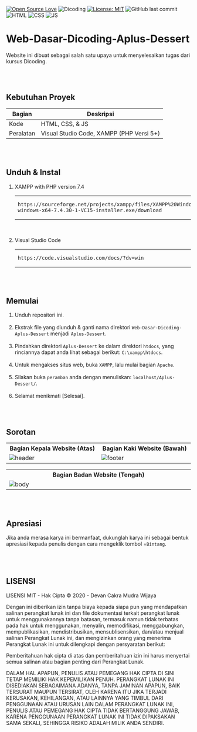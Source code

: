 [![Open Source Love](https://badges.frapsoft.com/os/v1/open-source.svg?style=flat)](https://github.com/ellerbrock/open-source-badges/)
![Dicoding](https://img.shields.io/badge/Dicoding-FrontEnd-blue?logo=github&color=%23F7DF1E)
[![License: MIT](https://img.shields.io/badge/License-MIT-blue.svg?logo=github&color=%23F7DF1E)](https://github.com/devancakra/Web-Dasar-Dicoding-Aplus-Dessert/blob/master/LICENSE)
![GitHub last commit](https://img.shields.io/github/last-commit/devancakra/Web-Dasar-Dicoding-Aplus-Dessert)
![HTML](https://img.shields.io/badge/HTML%20-light.svg?&style=flat&logo=html5&logoColor=%23F7DF1E&color=FF6347)
![CSS](https://img.shields.io/badge/CSS%20-light.svg?&style=flat&logo=css3&logoColor=%23F7DF1E&color=1E90FF)
![JS](https://img.shields.io/badge/Javascript%20-%23323330.svg?&style=flat&logo=javascript&logoColor=%23F7DF1E&color=008080)

# Web-Dasar-Dicoding-Aplus-Dessert
Website ini dibuat sebagai salah satu upaya untuk menyelesaikan tugas dari kursus Dicoding.

<br><br>

## Kebutuhan Proyek
| Bagian | Deskripsi |
| --- | --- |
| Kode | HTML, CSS, & JS |
| Peralatan | Visual Studio Code, XAMPP (PHP Versi 5+) |

<br><br>

## Unduh & Instal
1. XAMPP with PHP version 7.4

   <table><tr><td width="810">

   ```
   https://sourceforge.net/projects/xampp/files/XAMPP%20Windows/7.4.30/xampp-windows-x64-7.4.30-1-VC15-installer.exe/download
   ```

   </td></tr></table><br>
   
2. Visual Studio Code

   <table><tr><td width="810">
   
   ```
   https://code.visualstudio.com/docs/?dv=win
   ```

   </td></tr></table>

<br><br>

## Memulai
1. Unduh repositori ini.<br><br>
2. Ekstrak file yang diunduh & ganti nama direktori ``` Web-Dasar-Dicoding-Aplus-Dessert ``` menjadi ``` Aplus-Dessert ```.<br><br>
3. Pindahkan direktori ``` Aplus-Dessert ``` ke dalam direktori ``` htdocs ```, yang rinciannya dapat anda lihat sebagai berikut: ``` C:\xampp\htdocs ```.<br><br>
4. Untuk mengakses situs web, buka ``` XAMPP ```, lalu mulai bagian ``` Apache ```.<br><br>
5. Silakan buka ``` peramban ``` anda dengan menuliskan: ``` localhost/Aplus-Dessert/ ```.<br><br>
6. Selamat menikmati [Selesai].

<br><br>

## Sorotan
<table>
<tr>
<th width="420">Bagian Kepala Website (Atas)</th>
<th width="420">Bagian Kaki Website (Bawah)</th>
</tr>
<tr>
<td><img src="https://user-images.githubusercontent.com/54527592/120961700-82de0480-c788-11eb-8bb3-5c44639ff3e0.png" alt="header"></td>
<td><img src="https://user-images.githubusercontent.com/54527592/120961946-fed84c80-c788-11eb-85f2-6250acac3027.png" alt="footer"></td>
</tr>
</table>
<table>
<tr>
<th width="840">Bagian Badan Website (Tengah)</th>
</tr>
<tr>
<td><img src="https://github.com/devancakra/Web-Dasar-Dicoding-Aplus-Dessert/assets/54527592/e3122e99-14c9-4b4a-901a-226a777c8a0d" alt="body"></td>
</tr>
</table>

<br><br>

## Apresiasi
Jika anda merasa karya ini bermanfaat, dukunglah karya ini sebagai bentuk apresiasi kepada penulis dengan cara mengeklik tombol ``` ⭐Bintang ```.

<br><br>

## LISENSI 
LISENSI MIT - Hak Cipta © 2020 - Devan Cakra Mudra Wijaya

Dengan ini diberikan izin tanpa biaya kepada siapa pun yang mendapatkan salinan perangkat lunak ini dan file dokumentasi terkait perangkat lunak untuk menggunakannya tanpa batasan, termasuk namun tidak terbatas pada hak untuk menggunakan, menyalin, memodifikasi, menggabungkan, mempublikasikan, mendistribusikan, mensublisensikan, dan/atau menjual salinan Perangkat Lunak ini, dan mengizinkan orang yang menerima Perangkat Lunak ini untuk dilengkapi dengan persyaratan berikut:

Pemberitahuan hak cipta di atas dan pemberitahuan izin ini harus menyertai semua salinan atau bagian penting dari Perangkat Lunak.

DALAM HAL APAPUN, PENULIS ATAU PEMEGANG HAK CIPTA DI SINI TETAP MEMILIKI HAK KEPEMILIKAN PENUH. PERANGKAT LUNAK INI DISEDIAKAN SEBAGAIMANA ADANYA, TANPA JAMINAN APAPUN, BAIK TERSURAT MAUPUN TERSIRAT, OLEH KARENA ITU JIKA TERJADI KERUSAKAN, KEHILANGAN, ATAU LAINNYA YANG TIMBUL DARI PENGGUNAAN ATAU URUSAN LAIN DALAM PERANGKAT LUNAK INI, PENULIS ATAU PEMEGANG HAK CIPTA TIDAK BERTANGGUNG JAWAB, KARENA PENGGUNAAN PERANGKAT LUNAK INI TIDAK DIPAKSAKAN SAMA SEKALI, SEHINGGA RISIKO ADALAH MILIK ANDA SENDIRI.
